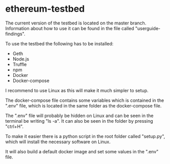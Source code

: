 # ethereum-testbed

The current version of the testbed is located on the master branch.
Information about how to use it can be found in the file called "userguide-findings".

To use the testbed the following has to be installed:
  * Geth
  * Node.js
  * Truffle
  * npm
  * Docker
  * Docker-compose
  
I recommend to use Linux as this will make it much simpler to setup.

The docker-compose file contains some variables which is contained in the ".env" file, which is located in the same folder as the docker-compose file.

The ".env" file will probably be hidden on Linux and can be seen in the terminal be writing "ls -a".
It can also be seen in the folder by pressing "ctrl+H".

To make it easier there is a python script in the root folder called "setup.py", which will install the necessary software on Linux.

It will also build a default docker image and set some values in the ".env" file.
